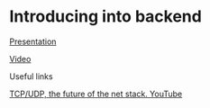 # Introducing into backend

[Presentation](https://docs.google.com/presentation/d/15AJqY31ykvxVjTZwgOugSk4bfYk_9JUCjgbAW1NgCEY/edit?usp=sharing)

[Video](https://solvd.zoom.us/rec/share/phuIMNiMI1BVxTdfiDFsCOLeHBuU_jA3Weel-v5xtUBWuYsig6flv3mzI2psTNPw.YIPfOzzChmhqJjXM)

Useful links

[TCP/UDP, the future of the net stack. YouTube](https://youtu.be/aXYJlizk3CQ)


